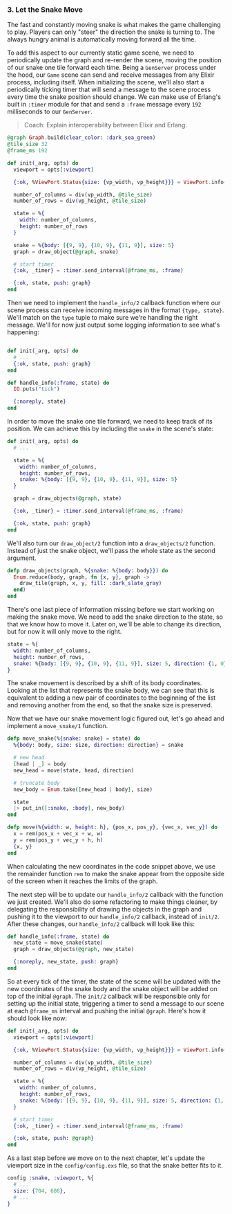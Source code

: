 ### 3. Let the Snake Move

The fast and constantly moving snake is what makes the game challenging to play. Players can only "steer" the direction the snake is turning to. The always hungry animal is automatically moving forward all the time.

To add this aspect to our currently static game scene, we need to periodically update the graph and re-render the scene, moving the position of our snake one tile forward each time. Being a `GenServer` process under the hood, our `Game` scene can send and receive messages from any Elixir process, including itself. When initializing the scene, we'll also start a periodically ticking timer that will send a message to the scene process every time the snake position should change. We can make use of Erlang's built in `:timer` module for that and send a `:frame` message every `192` milliseconds to our `GenServer`.

> Coach: Explain interoperability between Elixir and Erlang.

```elixir
@graph Graph.build(clear_color: :dark_sea_green)
@tile_size 32
@frame_ms 192

def init(_arg, opts) do
  viewport = opts[:viewport]

  {:ok, %ViewPort.Status{size: {vp_width, vp_height}}} = ViewPort.info(viewport)

  number_of_columns = div(vp_width, @tile_size)
  number_of_rows = div(vp_height, @tile_size)

  state = %{
    width: number_of_columns,
    height: number_of_rows
  }

  snake = %{body: [{9, 9}, {10, 9}, {11, 9}], size: 5}
  graph = draw_object(@graph, snake)

  # start timer
  {:ok, _timer} = :timer.send_interval(@frame_ms, :frame)

  {:ok, state, push: graph}
end
```

Then we need to implement the `handle_info/2` callback function where our scene process can receive incoming messages in the format `{type, state}`. We'll match on the `type` tuple to make sure we're handling the right message. We'll for now just output some logging information to see what's happening:

```elixir

def init(_arg, opts) do
  # ...
  {:ok, state, push: graph}
end

def handle_info(:frame, state) do
  IO.puts("tick")

  {:noreply, state}
end
```

In order to move the snake one tile forward, we need to keep track of its position. We can achieve this by including the `snake` in the scene's state:

```elixir
def init(_arg, opts) do
  # ...

  state = %{
    width: number_of_columns,
    height: number_of_rows,
    snake: %{body: [{9, 9}, {10, 9}, {11, 9}], size: 5}
  }

  graph = draw_objects(@graph, state)

  {:ok, _timer} = :timer.send_interval(@frame_ms, :frame)

  {:ok, state, push: graph}
end
```

We'll also turn our `draw_object/2` function into a `draw_objects/2` function. Instead of just the snake object, we'll pass the whole state as the second argument.

```elixir
defp draw_objects(graph, %{snake: %{body: body}}) do
  Enum.reduce(body, graph, fn {x, y}, graph ->
    draw_tile(graph, x, y, fill: :dark_slate_gray)
  end)
end
```

There's one last piece of information missing before we start working on making the snake move. We need to add the snake direction to the state, so that we know how to move it. Later on, we'll be able to change its direction, but for now it will only move to the right.

```elixir
state = %{
  width: number_of_columns,
  height: number_of_rows,
  snake: %{body: [{9, 9}, {10, 9}, {11, 9}], size: 5, direction: {1, 0}}
}
```

The snake movement is described by a shift of its body coordinates. Looking at the list that represents the snake body, we can see that this is equivalent to adding a new pair of coordinates to the beginning of the list and removing another from the end, so that the snake size is preserved.

Now that we have our snake movement logic figured out, let's go ahead and implement a `move_snake/1` function.

```elixir
defp move_snake(%{snake: snake} = state) do
  %{body: body, size: size, direction: direction} = snake

  # new head
  [head | _] = body
  new_head = move(state, head, direction)

  # truncate body
  new_body = Enum.take([new_head | body], size)

  state
  |> put_in([:snake, :body], new_body)
end

defp move(%{width: w, height: h}, {pos_x, pos_y}, {vec_x, vec_y}) do
  x = rem(pos_x + vec_x + w, w)
  y = rem(pos_y + vec_y + h, h)
  {x, y}
end
```

When calculating the new coordinates in the code snippet above, we use the remainder function `rem` to make the snake appear from the opposite side of the screen when it reaches the limits of the graph.

The next step will be to update our `handle_info/2` callback with the function we just created. We'll also do some refactoring to make things cleaner, by delegating the responsibility of drawing the objects in the graph and pushing it to the viewport to our `handle_info/2` callback, instead of `init/2`. After these changes, our `handle_info/2` callback will look like this:

```elixir
def handle_info(:frame, state) do
  new_state = move_snake(state)
  graph = draw_objects(@graph, new_state)

  {:noreply, new_state, push: graph}
end
```

So at every tick of the timer, the state of the scene will be updated with the new coordinates of the snake body and the snake object will be added on top of the initial `@graph`. The `init/2` callback will be responsible only for setting up the initial state, triggering a timer to send a message to our scene at each `@frame_ms` interval and pushing the initial `@graph`. Here's how it should look like now:

```elixir
def init(_arg, opts) do
  viewport = opts[:viewport]

  {:ok, %ViewPort.Status{size: {vp_width, vp_height}}} = ViewPort.info(viewport)

  number_of_columns = div(vp_width, @tile_size)
  number_of_rows = div(vp_height, @tile_size)

  state = %{
    width: number_of_columns,
    height: number_of_rows,
    snake: %{body: [{9, 9}, {10, 9}, {11, 9}], size: 5, direction: {1, 0}}
  }

  # start timer
  {:ok, _timer} = :timer.send_interval(@frame_ms, :frame)

  {:ok, state, push: @graph}
end
```

As a last step before we move on to the next chapter, let's update the viewport size in the `config/config.exs` file, so that the snake better fits to it.

```elixir
config :snake, :viewport, %{
  # ...
  size: {704, 608},
  # ...
}
```
